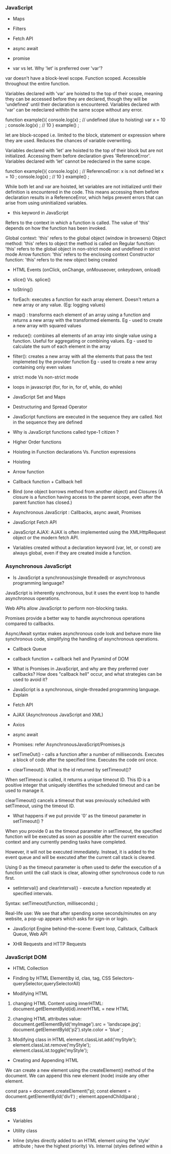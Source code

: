 
### JavaScript

- Maps
- Filters
- Fetch API
- async await 
- promise

- var vs let. Why 'let' is preferred over 'var'?

var doesn't have a block-level scope. Function scoped. Accessible throughout the entire function. 

Variables declared with 'var' are hoisted to the top of their scope, meaning they can be accessed before they are declared, though they will be 'undefined' until their declaration is encountered. Variables declared with 'var' can be redeclared withitn the same scope without any error. 

function example(){
    console.log(x) ; // undefined (due to hoisting)
    var x = 10 ; 
    console.log(x) ; // 10 
}
example() ; 

let are block-scoped i.e. limited to the block, statement or expression where they are used. Reduces the chances of variable overwriting. 

Variables declared with 'let' are hoisted to the top of their block but are not initialized. Accessing them before declaration gives 'ReferenceError'. Variables declared with 'let' cannot be redeclared in the same scope. 

function example(){
    console.log(x) ; // ReferenceError: x is not defined
    let x = 10 ; 
    console.log(x) ; // 10 
}
example() ; 

While both let and var are hoisted, let variables are not initialized until their definition is encountered in the code. This means accessing them before declaration results in a ReferenceError, which helps prevent errors that can arise from using uninitialized variables.


- this keyword in JavaScript 

Refers to the context in which a function is called. The value of 'this' depends on how the function has been invoked. 

Global context: 'this' refers to the global object (window in browsers)
Object method: 'this' refers to object the method is called on
Regular function: 'this' refers to the global object in non-strict mode and undefined in strict mode
Arrow function: 'this' refers to the enclosing context 
Constructor function: 'this' refers to the new object being created


- HTML Events (onClick, onChange, onMouseover, onkeydown, onload)

- slice() Vs. splice()

- toString()

- forEach: executes a function for each array element. Doesn't return a new array or any value. (Eg: logging values)

- map() : transforms each element of an array using a function and returns a new array with the transformed elements. 
        Eg - used to create a new array with squared values 

- reduce(): combines all elements of an array into single value using a function. Useful for aggregating or combining values. 
    Eg - used to calculate the sum of each element in the array 

- filter(): creates a new array with all the elements that pass the test implemeted by the provider function
    Eg - used to create a new array containing only even values 

- strict mode Vs non-strict mode 

- loops in javascript (for, for in, for of, while, do while)

- JavaScript Set and Maps

- Destructuring and Spread Operator

- JavaScript functions are executed in the sequence they are called. Not in the sequence they are defined

- Why is JavaScript functions called type-1 citizen ? 

- Higher Order functions

- Hoisting in Function declarations Vs. Function expressions 

- Hoisting

- Arrow function 

- Callback function + Callback hell

- Bind (one object borrows method from another object) and Closures (A closure is a function having access to the parent scope, even after the parent function has closed.)

- Asynchronous JavaScript : Callbacks, async await, Promises 

- JavaScript Fetch API 

- JavaScript AJAX: AJAX is often implemented using the XMLHttpRequest object or the modern fetch API.

- Variables created without a declaration keyword (var, let, or const) are always global,
even if they are created inside a function.


### Asynchronous JavaScript 


- Is JavaScript a synchronous(single threaded) or asynchronous programming language? 

JavaScript is inherently synchronous, but it uses the event loop to handle asynchronous operations.

Web APIs allow JavaScript to perform non-blocking tasks.

Promises provide a better way to handle asynchronous operations compared to callbacks.

Async/Await syntax makes asynchronous code look and behave more like synchronous code, simplifying the handling of asynchronous operations.

- Callback Queue

- callback function + callback hell and Pyramind of DOM

- What is Promises in JavaScript, and why are they preferred over callbacks? How does "callback hell" occur, and what strategies can be used to avoid it? 

- JavaScript is a synchronous, single-threaded programming language. Explain 

- Fetch API 

- AJAX (Asynchronous JavaScript and XML)

- Axios 

- async await 

- Promises: refer AsynchronousJavaScript/Promises.js


- setTimeOut() - calls a function after a number of milliseconds. Executes a block of code after the specified time. Executes the code onl once. 

- clearTimeout(). What is the id returned by setTimeout()?

When setTimeout is called, it returns a unique timeout ID. This ID is a positive integer that uniquely identifies the scheduled timeout and can be used to manage it.

clearTimeout() cancels a timeout that was previously scheduled with setTimeout, using the timeout ID.

- What happens if we put provide '0' as the timeout parameter in setTimeout() ? 

When you provide 0 as the timeout parameter in setTimeout, the specified function will be executed as soon as possible after the current execution context and any currently pending tasks have completed. 

However, it will not be executed immediately. Instead, it is added to the event queue and will be executed after the current call stack is cleared.

Using 0 as the timeout parameter is often used to defer the execution of a function until the call stack is clear, allowing other synchronous code to run first.

- setInterval() and clearInterval() - execute a function repeatedly at specified intervals. 

Syntax: setTimeout(function, milliseconds) ;

Real-life use: We see that after spending some seconds/minutes on any website, a pop-up appears which asks for sign-in or login. 

- JavaScript Engine behind-the-scene: Event loop, Callstack, Callback Queue, Web API

- XHR Requests and HTTP Requests


### JavaScript DOM 


- HTML Collection

- Finding by HTML Element(by id, clas, tag, CSS Selectors-querySelector,querySelectorAll)

- Modifying HTML 

1. changing HTML Content using innerHTML:
    document.getElementById(id).innerHTML = new HTML

2. changing HTML attributes value:
    document.getElementById('myImage').src = 'landscape.jpg';
    document.getElementById('p2').style.color = 'blue' ; 

3. Modifying class in HTML
    element.classList.add('myStyle'); 
    element.classList.remove('myStyle'); 
    element.classList.toggle('myStyle'); 

- Creating and Appending HTML 

We can create a new element using the createElement() method of the document. We can append this new element (node) inside any other element. 

const para = document.createElement("p);
const element = document.getElementById('div1') ; 
element.appendChild(para) ; 


### CSS 

- Variables

- Utility class 

- Inline (styles directly added to an HTML element using the 'style' attribute ; have the highest priority) Vs. Internal (styles defined within a <style> tag in the <head> section) Vs. External Style (styles defined in an external CSS file linked using the <link> tag)

- Selectors (universal, id, class, descendant, grouping, pseudo selectors)

- Pseudo selectors (special selectors that targets the element based on their state or characteristics) - Pseudo class (hover, active, focus, first-child, last-child, nth-child) & Pseudo elements (before, after, first-line, first-letter)

- <a href="#">This is a link</a>
  <a href="">This is a link</a>

- Padding (space between content of the element and its border) and Margin (space outside the border of an element)

- height, max-height, min-height, max-width, min-width, width, em, rem